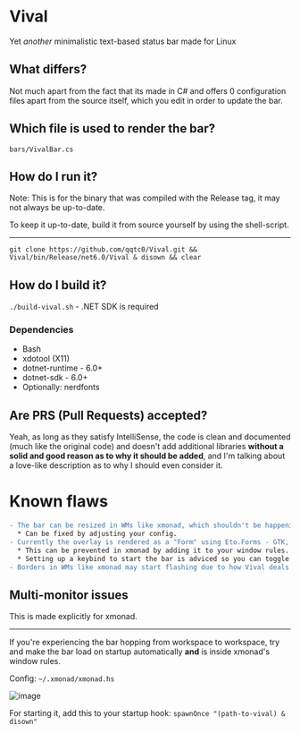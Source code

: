 # Vival
Yet *another* minimalistic text-based status bar made for Linux
## What differs?
Not much apart from the fact that its made in C# and offers 0 configuration files apart from the source itself, which you edit in order to update the bar.
## Which file is used to render the bar?
`bars/VivalBar.cs`
## How do I run it?
Note: This is for the binary that was compiled with the Release tag, it may not always be up-to-date.

To keep it up-to-date, build it from source yourself by using the shell-script.
***
`git clone https://github.com/qqtc0/Vival.git && Vival/bin/Release/net6.0/Vival & disown && clear`
## How do I build it?
`./build-vival.sh` - .NET SDK is required
### Dependencies
* Bash
* xdotool (X11)
* dotnet-runtime - 6.0+
* dotnet-sdk - 6.0+
* Optionally: nerdfonts
## Are PRS (Pull Requests) accepted?
Yeah, as long as they satisfy IntelliSense, the code is clean and documented (much like the original code) and doesn't add additional libraries **without a solid and good reason as to why it should be added**, and I'm talking about a love-like description as to why I should even consider it.
# Known flaws
```diff
- The bar can be resized in WMs like xmonad, which shouldn't be happening but can't exactly be prevented in any good way as of right now.
  * Can be fixed by adjusting your config.
- Currently the overlay is rendered as a "Form" using Eto.Forms - GTK, which means it appears in every truly non-fullscreen application (videos and borderless-windowed games for example).
  * This can be prevented in xmonad by adding it to your window rules.
  * Setting up a keybind to start the bar is adviced so you can toggle it on/off when needed.
- Borders in WMs like xmonad may start flashing due to how Vival deals with fetching system-related data from bash.
```
## Multi-monitor issues
This is made explicitly for xmonad.
***
If you're experiencing the bar hopping from workspace to workspace, try and make the bar load on startup automatically **and** is inside xmonad's window rules.

Config: `~/.xmonad/xmonad.hs`

![image](https://user-images.githubusercontent.com/54314240/159103939-5b2a4509-60a6-4d27-ab5f-ae73fbae21a1.png)

For starting it, add this to your startup hook: `spawnOnce "(path-to-vival) & disown"`
